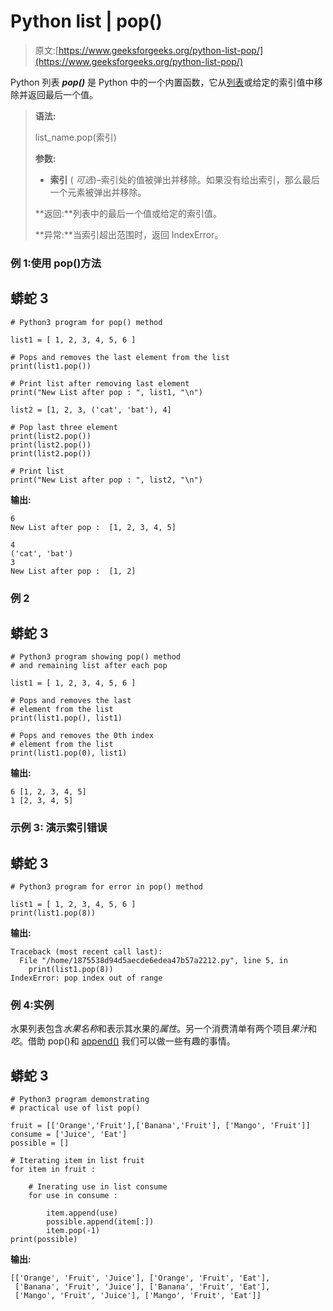 # Python list | pop()

> 原文:[https://www.geeksforgeeks.org/python-list-pop/](https://www.geeksforgeeks.org/python-list-pop/)

Python 列表 ***pop()*** 是 Python 中的一个内置函数，它从[列表](https://www.geeksforgeeks.org/python-list/)或给定的索引值中移除并返回最后一个值。

> **语法:**
> 
> list_name.pop(索引)
> 
> **参数:**
> 
> *   **索引** ( *可选*)–索引处的值被弹出并移除。如果没有给出索引，那么最后一个元素被弹出并移除。
> 
> **返回:**列表中的最后一个值或给定的索引值。
> 
> **异常:**当索引超出范围时，返回 IndexError。

### **例 1:使用 pop()方法**

## 蟒蛇 3

```
# Python3 program for pop() method

list1 = [ 1, 2, 3, 4, 5, 6 ]

# Pops and removes the last element from the list
print(list1.pop())

# Print list after removing last element
print("New List after pop : ", list1, "\n")

list2 = [1, 2, 3, ('cat', 'bat'), 4]

# Pop last three element
print(list2.pop())
print(list2.pop())
print(list2.pop())

# Print list
print("New List after pop : ", list2, "\n")
```

**输出:**

```
6
New List after pop :  [1, 2, 3, 4, 5] 

4
('cat', 'bat')
3
New List after pop :  [1, 2] 
```

### **例 2**

## 蟒蛇 3

```
# Python3 program showing pop() method
# and remaining list after each pop

list1 = [ 1, 2, 3, 4, 5, 6 ]

# Pops and removes the last
# element from the list
print(list1.pop(), list1)

# Pops and removes the 0th index
# element from the list
print(list1.pop(0), list1)
```

**输出:**

```
6 [1, 2, 3, 4, 5]
1 [2, 3, 4, 5]
```

### **示例 3:** 演示索引错误

## 蟒蛇 3

```
# Python3 program for error in pop() method

list1 = [ 1, 2, 3, 4, 5, 6 ]
print(list1.pop(8))
```

**输出:**

```
Traceback (most recent call last):
  File "/home/1875538d94d5aecde6edea47b57a2212.py", line 5, in 
    print(list1.pop(8))
IndexError: pop index out of range
```

### **例 4:实例**

水果列表包含*水果名称*和表示其水果的*属性*。另一个消费清单有两个项目*果汁*和*吃*。借助 pop()和 [append()](https://www.geeksforgeeks.org/append-extend-python/) 我们可以做一些有趣的事情。

## 蟒蛇 3

```
# Python3 program demonstrating
# practical use of list pop()

fruit = [['Orange','Fruit'],['Banana','Fruit'], ['Mango', 'Fruit']]
consume = ['Juice', 'Eat']
possible = []

# Iterating item in list fruit
for item in fruit :

    # Inerating use in list consume
    for use in consume :

        item.append(use)
        possible.append(item[:])
        item.pop(-1)
print(possible)
```

**输出:**

```
[['Orange', 'Fruit', 'Juice'], ['Orange', 'Fruit', 'Eat'],
 ['Banana', 'Fruit', 'Juice'], ['Banana', 'Fruit', 'Eat'],
 ['Mango', 'Fruit', 'Juice'], ['Mango', 'Fruit', 'Eat']]
```